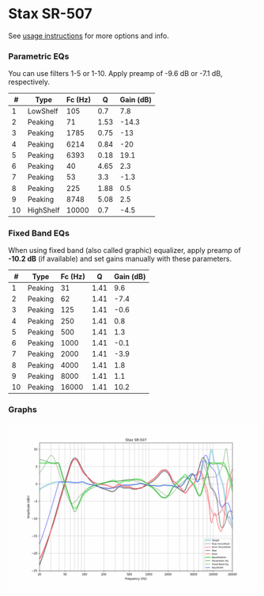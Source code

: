 # Stax SR-507
See [usage instructions](https://github.com/jaakkopasanen/AutoEq#usage) for more options and info.

### Parametric EQs
You can use filters 1-5 or 1-10. Apply preamp of -9.6 dB or -7.1 dB, respectively.

|   # | Type      |   Fc (Hz) |    Q |   Gain (dB) |
|-----|-----------|-----------|------|-------------|
|   1 | LowShelf  |       105 | 0.7  |         7.8 |
|   2 | Peaking   |        71 | 1.53 |       -14.3 |
|   3 | Peaking   |      1785 | 0.75 |       -13   |
|   4 | Peaking   |      6214 | 0.84 |       -20   |
|   5 | Peaking   |      6393 | 0.18 |        19.1 |
|   6 | Peaking   |        40 | 4.65 |         2.3 |
|   7 | Peaking   |        53 | 3.3  |        -1.3 |
|   8 | Peaking   |       225 | 1.88 |         0.5 |
|   9 | Peaking   |      8748 | 5.08 |         2.5 |
|  10 | HighShelf |     10000 | 0.7  |        -4.5 |

### Fixed Band EQs
When using fixed band (also called graphic) equalizer, apply preamp of **-10.2 dB** (if available) and set gains manually with these parameters.

|   # | Type    |   Fc (Hz) |    Q |   Gain (dB) |
|-----|---------|-----------|------|-------------|
|   1 | Peaking |        31 | 1.41 |         9.6 |
|   2 | Peaking |        62 | 1.41 |        -7.4 |
|   3 | Peaking |       125 | 1.41 |        -0.6 |
|   4 | Peaking |       250 | 1.41 |         0.8 |
|   5 | Peaking |       500 | 1.41 |         1.3 |
|   6 | Peaking |      1000 | 1.41 |        -0.1 |
|   7 | Peaking |      2000 | 1.41 |        -3.9 |
|   8 | Peaking |      4000 | 1.41 |         1.8 |
|   9 | Peaking |      8000 | 1.41 |         1.1 |
|  10 | Peaking |     16000 | 1.41 |        10.2 |

### Graphs
![](./Stax%20SR-507.png)
